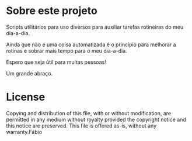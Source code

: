 # Sobre este projeto
Scripts utilitários para uso diversos para auxiliar tarefas rotineiras do meu dia-a-dia. 

Ainda que não é uma coisa automatizada é o princípio para melhorar a rotinas e sobrar mais tempo para o meu dia-a-dia.

Espero que seja útil para muitas pessoas!

Um grande abraço.

# License
Copying and distribution of this file, with or without modification, are permitted in any medium without royalty provided the copyright notice and this notice are  preserved.  This file is offered as-is, without any warranty.Fábio
